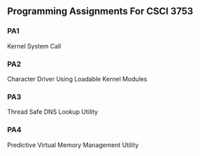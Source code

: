 ## Programming Assignments For CSCI 3753 ##

### PA1 ###
Kernel System Call

### PA2 ###
Character Driver Using Loadable Kernel Modules

### PA3 ###
Thread Safe DNS Lookup Utility

### PA4 ###
Predictive Virtual Memory Management Utility